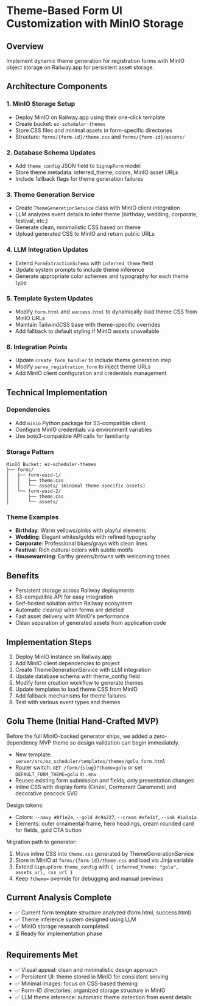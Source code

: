 # Theme-Based Form UI Customization with MinIO Storage

## Overview
Implement dynamic theme generation for registration forms with MinIO object storage on Railway.app for persistent asset storage.

## Architecture Components

### 1. MinIO Storage Setup
- Deploy MinIO on Railway.app using their one-click template
- Create bucket: `ez-scheduler-themes`
- Store CSS files and minimal assets in form-specific directories
- Structure: `forms/{form-id}/theme.css` and `forms/{form-id}/assets/`

### 2. Database Schema Updates
- Add `theme_config` JSON field to `SignupForm` model
- Store theme metadata: inferred_theme, colors, MinIO asset URLs
- Include fallback flags for theme generation failures

### 3. Theme Generation Service
- Create `ThemeGenerationService` class with MinIO client integration
- LLM analyzes event details to infer theme (birthday, wedding, corporate, festival, etc.)
- Generate clean, minimalistic CSS based on theme
- Upload generated CSS to MinIO and return public URLs

### 4. LLM Integration Updates
- Extend `FormExtractionSchema` with `inferred_theme` field
- Update system prompts to include theme inference
- Generate appropriate color schemes and typography for each theme type

### 5. Template System Updates
- Modify `form.html` and `success.html` to dynamically load theme CSS from MinIO URLs
- Maintain TailwindCSS base with theme-specific overrides
- Add fallback to default styling if MinIO assets unavailable

### 6. Integration Points
- Update `create_form_handler` to include theme generation step
- Modify `serve_registration_form` to inject theme URLs
- Add MinIO client configuration and credentials management

## Technical Implementation

### Dependencies
- Add `minio` Python package for S3-compatible client
- Configure MinIO credentials via environment variables
- Use boto3-compatible API calls for familiarity

### Storage Pattern
```
MinIO Bucket: ez-scheduler-themes
├── forms/
│   ├── form-uuid-1/
│   │   ├── theme.css
│   │   └── assets/ (minimal theme-specific assets)
│   └── form-uuid-2/
│       ├── theme.css
│       └── assets/
```

### Theme Examples
- **Birthday**: Warm yellows/pinks with playful elements
- **Wedding**: Elegant whites/golds with refined typography
- **Corporate**: Professional blues/grays with clean lines
- **Festival**: Rich cultural colors with subtle motifs
- **Housewarming**: Earthy greens/browns with welcoming tones

## Benefits
- Persistent storage across Railway deployments
- S3-compatible API for easy integration
- Self-hosted solution within Railway ecosystem
- Automatic cleanup when forms are deleted
- Fast asset delivery with MinIO's performance
- Clean separation of generated assets from application code

## Implementation Steps
1. Deploy MinIO instance on Railway.app
2. Add MinIO client dependencies to project
3. Create ThemeGenerationService with LLM integration
4. Update database schema with theme_config field
5. Modify form creation workflow to generate themes
6. Update templates to load theme CSS from MinIO
7. Add fallback mechanisms for theme failures
8. Test with various event types and themes

## Golu Theme (Initial Hand-Crafted MVP)

Before the full MinIO-backed generator ships, we added a zero-dependency MVP theme so design validation can begin immediately.

- New template: `server/src/ez_scheduler/templates/themes/golu_form.html`
- Router switch: `GET /form/{slug}?theme=golu` or set `DEFAULT_FORM_THEME=golu` in `.env`
- Reuses existing form submission and fields; only presentation changes
- Inline CSS with display fonts (Cinzel, Cormorant Garamond) and decorative peacock SVG

Design tokens:
- Colors: `--navy #0f1e2e`, `--gold #c9a227`, `--cream #efe1bf`, `--ink #1a1a1a`
- Elements: outer ornamental frame, hero headings, cream rounded card for fields, gold CTA button

Migration path to generator:
1) Move inline CSS into `theme.css` generated by ThemeGenerationService
2) Store in MinIO at `forms/{form-id}/theme.css` and load via Jinja variable
3) Extend `SignupForm.theme_config` with `{ inferred_theme: "golu", assets_url, css_url }`
4) Keep `?theme=` override for debugging and manual previews

## Current Analysis Complete
- ✅ Current form template structure analyzed (form.html, success.html)
- ✅ Theme inference system designed using LLM
- ✅ MinIO storage research completed
- ⏳ Ready for implementation phase

## Requirements Met
- ✅ Visual appeal: clean and minimalistic design approach
- ✅ Persistent UI: theme stored in MinIO for consistent serving
- ✅ Minimal images: focus on CSS-based theming
- ✅ Form-ID directories: organized storage structure in MinIO
- ✅ LLM theme inference: automatic theme detection from event details
